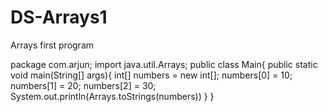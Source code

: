 # DS-Arrays1
Arrays first program

package com.arjun;
import java.util.Arrays;
public class Main{
public static void main(String[] args){
int[] numbers = new int[];
numbers[0] = 10;
numbers[1] = 20;
numbers[2] = 30;
System.out.println(Arrays.toStrings(numbers))
}
}
